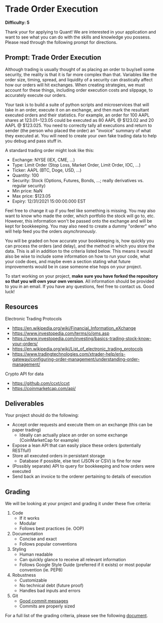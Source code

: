 # Trade Order Execution

**Difficulty: 5**

Thank your for applying to Quant! We are interested in your application and want to see what you can do with the skills and knowledge you possess. Please read through the following prompt for directions.

## **Prompt: Trade Order Execution**
Although trading is usually thought of as placing an order to buy/sell some security, the reality is that it is far more complex than that. Variables like the order size, timing, spread, and liquidity of a security can drastically affect how our orders will hit exchanges. When creating strategies, we must account for these things, including order execution costs and slippage, to accurately execute our orders.

Your task is to build a suite of python scripts and microservices that will take in an order, execute it on an exchange, and then mark the resultant executed orders and their statistics. For example, an order for 100 AAPL shares at $123.01-$123.05 could be executed as 80 AAPL @ $123.02 and 20 AAPL @ $123.025. You need to correctly tally all executions and return to sender (the person who placed the order) an "invoice" summary of what they executed at. You will need to create your own fake trading data to help you debug and pass stuff in. 

A standard trading order might look like this:
- Exchange: NYSE (IEX, CME, ...)
- Type: Limit Order (Stop Loss, Market Order, Limit Order, IOC, ...)
- Ticker: AAPL (BTC, Doge, USD, ...)
- Quantity: 100 
- Security: Stock (Options, Futures, Bonds, ...; really derivatives vs. regular security)
- Min price: NaN
- Max price: $123.05
- Expiry: 12/31/2021 15:00:00.000 EST

Feel free to change it up if you feel like something is missing. You may also want to know who made the order, which portfolio the stock will go to, etc. However, this information won't be passed onto the exchange and will be kept for bookkeeping. You may also need to create a dummy "orderer" who will help feed you the orders *asynchronously*. 

You will be graded on how accurate your bookkeeping is, how quickly you can process the orders (and delay), and the method in which you store the data. This is all in addition to the criteria listed below. This means it would also be wise to include some information on how to run your code, what your code does, and maybe even a section stating what future improvements would be in case someone else hops on your project.

To start working on your project, **make sure you have forked the repository so that you will own your own version**. All information should be provided to you in an email. If you have any questions, feel free to contact us. Good luck!

## **Resources**
Electronic Trading Protocols
- https://en.wikipedia.org/wiki/Financial_Information_eXchange
- https://www.investopedia.com/terms/o/oms.asp
- https://www.investopedia.com/investing/basics-trading-stock-know-your-orders/
- https://en.wikipedia.org/wiki/List_of_electronic_trading_protocols
- https://www.tradingtechnologies.com/xtrader-help/eris-gateway/configuring-order-management/understanding-order-management/

Crypto API for data
- https://github.com/ccxt/ccxt
- https://coinmarketcap.com/api/

## **Deliverables**
Your project should do the following:
- Accept order requests and execute them on an exchange (this can be paper trading)
  - Ideally can actually place an order on some exchange (CoinMarketCap for example)
- Expose a lean API that can easily place these orders (potentially RESTful!)
- Store all executed orders in persistant storage
  - Database if possible, else text (JSON or CSV) is fine for now
- (Possibly separate) API to query for bookkeeping and how orders were executed
- Send back an invoice to the orderer pertaining to details of execution

## **Grading**
We will be looking at your project and grading it under these five criteria:
1. Code
   - If it works
   - Modular
   - Follows best practices (ie. OOP)
2. Documentation
   - Concise and exact
   - Follows popular conventions
3. Styling
   - Human readable
   - Can quickly glance to receive all relevant information
   - Follows Google Style Guide (preferred if it exists) or most popular convention (ie. PEP8)
4. Robustness
   - Customizable
   - No technical debt (future proof)
   - Handles bad inputs and errors
5. Git
   - [Good commit messages](https://cbea.ms/git-commit/#seven-rules)
   - Commits are properly sized

For a full list of the grading criteria, please see the following [document](https://docs.google.com/spreadsheets/d/16CqSJSlch7w9q4_ZTiydKGk0T01rgvIEcHHwqsI_KSo/edit?usp=sharing). 